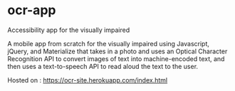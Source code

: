 # ocr-app
Accessibility app for the visually impaired

A mobile app from scratch for the visually impaired using Javascript, jQuery, and Materialize that takes in a photo and uses an Optical Character Recognition API to convert images of text into machine-encoded text, and then uses a text-to-speech API to read aloud the text to the user.

Hosted on : https://ocr-site.herokuapp.com/index.html